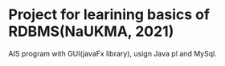 # Project for learining basics of RDBMS(NaUKMA, 2021)
AIS program with GUI(javaFx library), usign Java pl and MySql.
